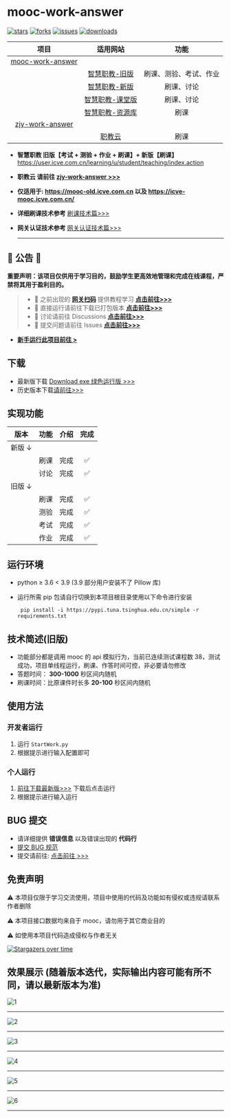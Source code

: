 # mooc-work-answer

[![stars](https://img.shields.io/github/stars/11273/mooc-work-answer)](https://github.com/11273/mooc-work-answer)
[![forks](https://img.shields.io/github/forks/11273/mooc-work-answer)](https://github.com/11273/mooc-work-answer)
[![issues](https://img.shields.io/github/issues/11273/mooc-work-answer)](https://github.com/11273/mooc-work-answer/issues)
[![downloads](https://img.shields.io/github/downloads/11273/mooc-work-answer/total)](https://github.com/11273/mooc-work-answer/releases)
<!-- [![visitors](https://visitor-badge.glitch.me/badge?page_id=11273.mooc-work-answer)](https://github.com/11273/mooc-work-answer) -->

|                              项目                               |                                     适用网站                                      |     功能      |
|:-------------------------------------------------------------:|:-----------------------------------------------------------------------------:|:-----------:|
| [mooc-work-answer](https://github.com/11273/mooc-work-answer) |                                                                               |             |
|                                                               |                    [智慧职教-旧版](https://mooc-old.icve.com.cn)                    | 刷课、测验、考试、作业 |
|                                                               |                   [智慧职教-新版](https://icve-mooc.icve.com.cn)                    |    刷课、讨论    |
|                                                               | [智慧职教-课堂版](https://user.icve.com.cn/learning/u/student/teaching/index.action) |    刷课、讨论    |
|                                                               |                     [智慧职教-资源库](https://zyk.icve.com.cn/)                      |     刷课      |
|  [zjy-work-answer](https://github.com/11273/zjy-work-answer)  |                                                                               |             |
|                                                               |                  [职教云](https://zjy2.icve.com.cn/study/index)                  |     刷课      |

- **智慧职教 旧版【考试 + 测验 + 作业 + 刷课】+ 新版【刷课】**
  <https://user.icve.com.cn/learning/u/student/teaching/index.action>
- **职教云 请前往 [zjy-work-answer >>>](https://github.com/11273/zjy-work-answer)**

- **仅适用于: <https://mooc-old.icve.com.cn> 以及 <https://icve-mooc.icve.com.cn/>**

- **详细刷课技术参考** [刷课技术篇>>>](https://www.52pojie.cn/thread-1338063-1-1.html)

- **网关认证技术参考** [网关认证技术篇>>>](https://www.52pojie.cn/thread-1713942-1-1.html)

  ***

## 🎄 公告 🎄

**重要声明：该项目仅供用于学习目的，鼓励学生更高效地管理和完成在线课程，严禁将其用于盈利目的。**

> - 🎉 之前出现的 **[网关扫码](http://u6e.cn/dnDP0)** 提供教程学习 **[点击前往>>>](https://www.52pojie.cn/thread-1713942-1-1.html)**
> - 📢 直接运行请前往下载已打包版本 **[点击前往>>>](https://github.com/11273/mooc-work-answer/releases)**
> - 📣 讨论请前往 Discussions **[点击前往>>>](https://github.com/11273/mooc-work-answer/discussions)**
> - 📣 提交问题请前往 Issues **[点击前往>>>](https://github.com/11273/mooc-work-answer/issues)**

- **[新手运行此项目前往 >](REAEME_RUN.md)**

## 下载

- 最新版下载 [Download exe 绿色运行版 >>>](https://github.com/11273/mooc-work-answer/releases/tag/v2.1.10)
- 历史版本下载[请前往>>>](https://github.com/11273/mooc-work-answer/releases)

## 实现功能

| 版本   | 功能 | 介绍 | 完成 |
|------|:--:|:--:|:--:|
| 新版 ↓ |    |    |    |
|      | 刷课 | 完成 | ✅  |
|      | 讨论 | 完成 | ✅  |
| 旧版 ↓ |    |    |    |
|      | 刷课 | 完成 | ✅  |
|      | 测验 | 完成 | ✅  |
|      | 考试 | 完成 | ✅  |
|      | 作业 | 完成 | ✅  |

## 运行环境

- python ≥ 3.6 < 3.9 (3.9 部分用户安装不了 Pillow 库)
- 运行所需 pip 包请自行切换到本项目根目录使用以下命令进行安装

  ```pip
   pip install -i https://pypi.tuna.tsinghua.edu.cn/simple -r requirements.txt
  ```

## 技术简述(旧版)

- 功能部分都是调用 mooc 的 api 模拟行为，当前已连续测试课程数 38，测试成功，项目单线程运行，刷课、作答时间可控，非必要请勿修改
- 答题时间： **300-1000** 秒区间内随机
- 刷课时间：比原课件时长多 **20-100** 秒区间内随机

## 使用方法

### 开发者运行

1. 运行 `StartWork.py`
2. 根据提示进行输入配置即可

### 个人运行

1. [前往下载最新版>>>](https://github.com/11273/mooc-work-answer/releases) 下载后点击运行
2. 根据提示进行输入运行

## BUG 提交

- 请详细提供 **错误信息** 以及错误出现的 **代码行**
- [提交 BUG 规范](https://github.com/11273/mooc-work-answer/issues/22)
- 提交请前往: [点击前往 >>>](https://github.com/11273/mooc-work-answer/issues/new)

## 免责声明

⚠️ 本项目仅限于学习交流使用，项目中使用的代码及功能如有侵权或违规请联系作者删除

⚠️ 本项目接口数据均来自于 mooc，请勿用于其它商业目的

⚠️ 如使用本项目代码造成侵权与作者无关

[![Stargazers over time](https://starchart.cc/11273/mooc-work-answer.svg)](https://github.com/11273/mooc-work-answer)

## 效果展示 (随着版本迭代，实际输出内容可能有所不同，请以最新版本为准)

![1](./images/1.jpg)

---

![2](./images/2.jpg)

---

![3](./images/3.jpg)

---

![4](./images/4.jpg)

---

![5](./images/5.jpg)

---

![6](./images/6.jpg)

---
